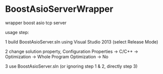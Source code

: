 # BoostAsioServerWrapper
wrapper boost asio tcp server

usage step:

1 build BoostAsioServer.sln using Visual Studio 2013 (select Release Mode) 

2 change solution property, Configuration Properties -> C/C++ -> Optimization -> Whole Program Optimization -> No

3 use BoostAsioServer.sln (or ignoring step 1 & 2, directly step 3)
